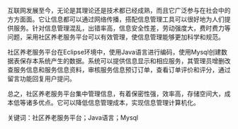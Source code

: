 互联网发展至今，无论是其理论还是技术都已经成熟，而且它广泛参与在社会中的方方面面。它让信息都可以通过网络传播，搭配信息管理工具可以很好地为人们提供服务。针对信息管理混乱，出错率高，信息安全性差，劳动强度大，费时费力等问题，采用社区养老服务平台可以有效管理，使信息管理能够更加科学和规范。

社区养老服务平台在Eclipse环境中，使用Java语言进行编码，使用Mysql创建数据表保存本系统产生的数据。系统可以提供信息显示和相应服务，其管理员增删改查服务信息和服务信息资料，审核服务信息预订订单，查看订单评价和评分，通过留言功能回复用户提问。

总之，社区养老服务平台集中管理信息，有着保密性强，效率高，存储空间大，成本低等诸多优点。它可以降低信息管理成本，实现信息管理计算机化。

关键词：社区养老服务平台；Java语言；Mysql
